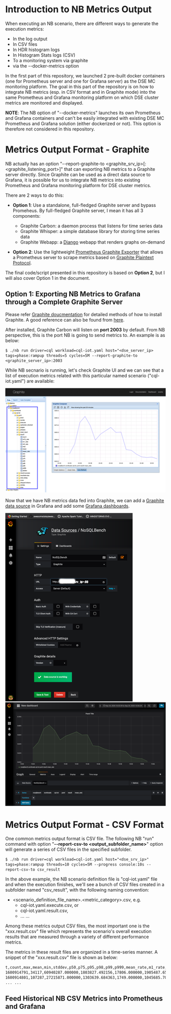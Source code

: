 # Introduction to NB Metrics Output

When executing an NB scenario, there are different ways to generate the execution metrics:

* In the log output
* In CSV files
* In HDR histogram logs
* In Histogram Stats logs (CSV)
* To a monitoring system via graphite
* via the --docker-metrics option

In the first part of this repository, we launched 2 pre-built docker containers (one for Prometheus server and one for Grafana server) as the DSE MC monitoring platform. The goal in this part of the repository is on how to integrate NB metrics (esp. in CSV format and in Graphite mode) into the same Prometheus and Grafana monitoring platform on which DSE cluster metrics are monitored and displayed. 

**NOTE**: The NB option of "--docker-metrics" launches its own Prometheus and Grafana containers and can't be easily integrated with existing DSE MC Prometheus and Grafana solution (either dockerized or not). This option is therefore not considered in this repository.

# Metrics Output Format - Graphite

NB actually has an option "--report-graphite-to <graphite_srv_ip>[:<graphite_listening_port>]" that can exporting NB metrics to a Graphite server directly. Since Graphite can be used as a direct data source to Grafana, it is possible for us to integrate NB metrics into existing Prometheus and Grafana monitoring platform for DSE cluster metrics.

There are 2 ways to do this:
* **Option 1**: Use a standalone, full-fledged Graphite server and bypass Promeheus. By full-fledged Graphite server, I mean it has all 3 components:
  * Graphite Carbon: a daemon process that listens for time series data
  * Graphite Whisper: a simple database library for storing time series data
  * Graphite Webapp:  a [Django](https://www.djangoproject.com/) webapp that renders graphs on-demand

* **Option 2**: Use the lightweight [Prometheus Graphite Exporter](https://github.com/prometheus/graphite_exporter) that allows a Prometheus server to scrape metrics based on [Graphite Plaintext Protocol](https://graphite.readthedocs.io/en/latest/feeding-carbon.html#the-plaintext-protocol).

The final code/script presented in this repository is based on **Option 2**, but I will also cover Option 1 in the document.

## Option 1: Exporting NB Metrics to Grafana through a Complete Graphite Server

Please refer [Graphite doucmentation](https://graphite.readthedocs.io/en/latest/install.html#id2) for detailed methods of how to install Graphite. A good reference can also be found from [here](https://www.vultr.com/docs/how-to-install-and-configure-graphite-on-ubuntu-16-04#Step_5__Configure_Carbon).

After installed, Graphite Carbon will listen on **port 2003** by default. From NB perspective, this is the port NB is going to send metrics to. An example is as below:

```
$ ./nb run driver=cql workload=cql-iot.yaml host="<dse_server_ip> tags=phase:rampup threads=5 cycles=5M --report-graphite-to <graphite_server_ip>:2003
```

While NB secnario is running, let's check Graphite UI and we can see that a list of execution metrics related with this particular named scenario ("cql-iot.yaml") are available:

<img src="https://github.com/yabinmeng/dse_mc_nb/blob/master/nb_integration/screenshots/nb_graphite_carbon.png" width=600>

Now that we have NB metrics data fed into Graphite, we can add a [Graphite data source](https://github.com/yabinmeng/dse_mc_nb/blob/master/nb_integration/screenshots/grafana_graphite_ds.png) in Grafana and add some [Grafana dashboards](<img src="https://github.com/yabinmeng/dse_mc_nb/blob/master/nb_integration/screenshots/grafana_nb_dashboad.png" width=600>).

<img src="https://github.com/yabinmeng/dse_mc_nb/blob/master/nb_integration/screenshots/grafana_graphite_ds.png" width=400> <img src="https://github.com/yabinmeng/dse_mc_nb/blob/master/nb_integration/screenshots/grafana_nb_dashboad.png" width=600>


# Metrics Output Format - CSV Format

One common metrics output format is CSV file. The following NB "run" command with option "**--report-csv-to <output_subfolder_name>**" option will generate a series of CSV files in the specified subfolder.

```
$ ./nb run driver=cql workload=cql-iot.yaml host="<dse_srv_ip>" tags=phase:rampup threads=10 cycles=5M --progress console:10s --report-csv-to csv_result
```

In the above example, the NB scenario definition file is "cql-iot.yaml" file and when the execution finishes, we'll see a bunch of CSV files created in a subfolder named "csv_result", with the following naming convention:
* <scenario_definition_file_name>.<metric_category>.csv, e.g.
  * cql-iot.yaml.execute.csv, or 
  * cql-iot.yaml.result.csv,
  * ... ...

Among these metrics output CSV files, the most important one is the "xxx.result.csv" file which represents the scenario's overall execution results that are measured through a variety of different performance metrics. 

The metrics in these result files are organized in a time-series manner. A snippet of the "xxx.result.csv" file is shown as below:

```
t,count,max,mean,min,stddev,p50,p75,p95,p98,p99,p999,mean_rate,m1_rate,m5_rate,m15_rate,rate_unit,duration_unit
1600914791,34117,60940287.000000,1803827.492156,17806.000000,1905487.655309,1410687.000000,1927103.000000,4036351.000000,5983743.000000,7678719.000000,22299647.000000,5154.923941,4766.000000,4766.000000,4766.000000,calls/second,nanoseconds
1600914801,107287,27215871.000000,1303639.684363,1749.000000,1045685.701754,1109119.000000,1414655.000000,2206463.000000,4069759.000000,5847807.000000,13336575.000000,6559.366070,5156.514798,4848.676947,4793.825412,calls/second,nanoseconds
... ... 
```

## Feed Historical NB CSV Metrics into Prometheus and Grafana


